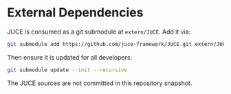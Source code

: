 # External Dependencies

JUCE is consumed as a git submodule at `extern/JUCE`. Add it via:

```bash
git submodule add https://github.com/juce-framework/JUCE.git extern/JUCE
```

Then ensure it is updated for all developers:

```bash
git submodule update --init --recursive
```

The JUCE sources are not committed in this repository snapshot.
